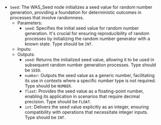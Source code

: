 - `Seed`: The WAS_Seed node initializes a seed value for random number generation, providing a foundation for deterministic outcomes in processes that involve randomness.
    - Parameters:
        - `seed`: Specifies the initial seed value for random number generation. It's crucial for ensuring reproducibility of random processes by initializing the random number generator with a known state. Type should be `INT`.
    - Inputs:
    - Outputs:
        - `seed`: Returns the initialized seed value, allowing it to be used in subsequent random number generation processes. Type should be `SEED`.
        - `number`: Outputs the seed value as a generic number, facilitating its use in contexts where a specific number type is not required. Type should be `NUMBER`.
        - `float`: Provides the seed value as a floating-point number, enabling its application in scenarios that require decimal precision. Type should be `FLOAT`.
        - `int`: Delivers the seed value explicitly as an integer, ensuring compatibility with operations that necessitate integer inputs. Type should be `INT`.
